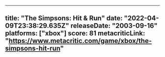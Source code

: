 
---
title: "The Simpsons: Hit & Run"
date: "2022-04-09T23:38:29.635Z"
releaseDate: "2003-09-16"
platforms: ["xbox"]
score: 81
metacriticLink: "https://www.metacritic.com/game/xbox/the-simpsons-hit-run"
---

